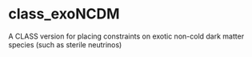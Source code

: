 # class_exoNCDM
A CLASS version for placing constraints on exotic non-cold dark matter species (such as sterile neutrinos)
